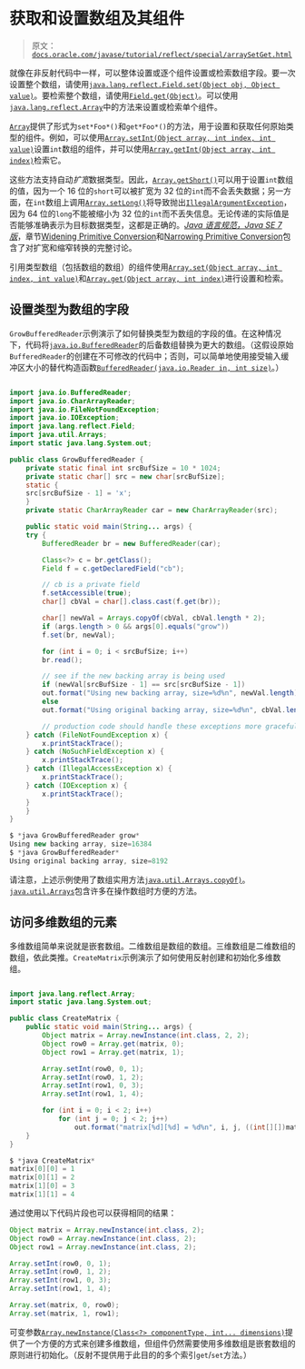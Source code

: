 # 获取和设置数组及其组件

> 原文：[`docs.oracle.com/javase/tutorial/reflect/special/arraySetGet.html`](https://docs.oracle.com/javase/tutorial/reflect/special/arraySetGet.html)

就像在非反射代码中一样，可以整体设置或逐个组件设置或检索数组字段。要一次设置整个数组，请使用[`java.lang.reflect.Field.set(Object obj, Object value)`](https://docs.oracle.com/javase/8/docs/api/java/lang/reflect/Field.html#set-java.lang.Object-java.lang.Object-)。要检索整个数组，请使用[`Field.get(Object)`](https://docs.oracle.com/javase/8/docs/api/java/lang/reflect/Field.html#get-java.lang.Object-)。可以使用[`java.lang.reflect.Array`](https://docs.oracle.com/javase/8/docs/api/java/lang/reflect/Array.html)中的方法来设置或检索单个组件。

[`Array`](https://docs.oracle.com/javase/8/docs/api/java/lang/reflect/Array.html)提供了形式为`set*Foo*()`和`get*Foo*()`的方法，用于设置和获取任何原始类型的组件。例如，可以使用[`Array.setInt(Object array, int index, int value)`](https://docs.oracle.com/javase/8/docs/api/java/lang/reflect/Array.html#setInt-java.lang.Objectint-int-)设置`int`数组的组件，并可以使用[`Array.getInt(Object array, int index)`](https://docs.oracle.com/javase/8/docs/api/java/lang/reflect/Array.html#getInt-java.lang.Object-int-)检索它。

这些方法支持自动*扩宽*数据类型。因此，[`Array.getShort()`](https://docs.oracle.com/javase/8/docs/api/java/lang/reflect/Array.html#getShort-java.lang.Object-int-)可以用于设置`int`数组的值，因为一个 16 位的`short`可以被扩宽为 32 位的`int`而不会丢失数据；另一方面，在`int`数组上调用[`Array.setLong()`](https://docs.oracle.com/javase/8/docs/api/java/lang/reflect/Array.html#setLong-java.lang.Object-int-long-)将导致抛出[`IllegalArgumentException`](https://docs.oracle.com/javase/8/docs/api/java/lang/IllegalArgumentException.html)，因为 64 位的`long`不能被缩小为 32 位的`int`而不丢失信息。无论传递的实际值是否能够准确表示为目标数据类型，这都是正确的。[*Java 语言规范，Java SE 7 版*](https://docs.oracle.com/javase/specs/jls/se7/html/index.html)，章节[Widening Primitive Conversion](https://docs.oracle.com/javase/specs/jls/se7/html/jls-5.html#jls-5.1.2)和[Narrowing Primitive Conversion](https://docs.oracle.com/javase/specs/jls/se7/html/jls-5.html#jls-5.1.3)包含了对扩宽和缩窄转换的完整讨论。

引用类型数组（包括数组的数组）的组件使用[`Array.set(Object array, int index, int value)`](https://docs.oracle.com/javase/8/docs/api/java/lang/reflect/Array.html#set-java.lang.Object-int-int-)和[`Array.get(Object array, int index)`](https://docs.oracle.com/javase/8/docs/api/java/lang/reflect/Array.html#get-java.lang.Object-int-)进行设置和检索。

## 设置类型为数组的字段

``GrowBufferedReader``示例演示了如何替换类型为数组的字段的值。在这种情况下，代码将[`java.io.BufferedReader`](https://docs.oracle.com/javase/8/docs/api/java/io/BufferedReader.html)的后备数组替换为更大的数组。（这假设原始`BufferedReader`的创建在不可修改的代码中；否则，可以简单地使用接受输入缓冲区大小的替代构造函数[`BufferedReader(java.io.Reader in, int size)`](https://docs.oracle.com/javase/8/docs/api/java/io/BufferedReader.html#BufferedReader-java.io.Reader-int-)。）

```java

import java.io.BufferedReader;
import java.io.CharArrayReader;
import java.io.FileNotFoundException;
import java.io.IOException;
import java.lang.reflect.Field;
import java.util.Arrays;
import static java.lang.System.out;

public class GrowBufferedReader {
    private static final int srcBufSize = 10 * 1024;
    private static char[] src = new char[srcBufSize];
    static {
	src[srcBufSize - 1] = 'x';
    }
    private static CharArrayReader car = new CharArrayReader(src);

    public static void main(String... args) {
	try {
	    BufferedReader br = new BufferedReader(car);

	    Class<?> c = br.getClass();
	    Field f = c.getDeclaredField("cb");

	    // cb is a private field
	    f.setAccessible(true);
	    char[] cbVal = char[].class.cast(f.get(br));

	    char[] newVal = Arrays.copyOf(cbVal, cbVal.length * 2);
	    if (args.length > 0 && args[0].equals("grow"))
		f.set(br, newVal);

	    for (int i = 0; i < srcBufSize; i++)
		br.read();

	    // see if the new backing array is being used
	    if (newVal[srcBufSize - 1] == src[srcBufSize - 1])
		out.format("Using new backing array, size=%d%n", newVal.length);
	    else
		out.format("Using original backing array, size=%d%n", cbVal.length);

        // production code should handle these exceptions more gracefully
	} catch (FileNotFoundException x) {
	    x.printStackTrace();
	} catch (NoSuchFieldException x) {
	    x.printStackTrace();
	} catch (IllegalAccessException x) {
	    x.printStackTrace();
	} catch (IOException x) {
	    x.printStackTrace();
	}
    }
}

```

```java
$ *java GrowBufferedReader grow*
Using new backing array, size=16384
$ *java GrowBufferedReader*
Using original backing array, size=8192

```

请注意，上述示例使用了数组实用方法[`java.util.Arrays.copyOf)`](https://docs.oracle.com/javase/8/docs/api/java/util/Arrays.html#copyOf-char:A-int-)。[`java.util.Arrays`](https://docs.oracle.com/javase/8/docs/api/java/util/Arrays.html)包含许多在操作数组时方便的方法。

## 访问多维数组的元素

多维数组简单来说就是嵌套数组。二维数组是数组的数组。三维数组是二维数组的数组，依此类推。``CreateMatrix``示例演示了如何使用反射创建和初始化多维数组。

```java

import java.lang.reflect.Array;
import static java.lang.System.out;

public class CreateMatrix {
    public static void main(String... args) {
        Object matrix = Array.newInstance(int.class, 2, 2);
        Object row0 = Array.get(matrix, 0);
        Object row1 = Array.get(matrix, 1);

        Array.setInt(row0, 0, 1);
        Array.setInt(row0, 1, 2);
        Array.setInt(row1, 0, 3);
        Array.setInt(row1, 1, 4);

        for (int i = 0; i < 2; i++)
            for (int j = 0; j < 2; j++)
                out.format("matrix[%d][%d] = %d%n", i, j, ((int[][])matrix)[i][j]);
    }
}

```

```java
$ *java CreateMatrix*
matrix[0][0] = 1
matrix[0][1] = 2
matrix[1][0] = 3
matrix[1][1] = 4

```

通过使用以下代码片段也可以获得相同的结果：

```java
Object matrix = Array.newInstance(int.class, 2);
Object row0 = Array.newInstance(int.class, 2);
Object row1 = Array.newInstance(int.class, 2);

Array.setInt(row0, 0, 1);
Array.setInt(row0, 1, 2);
Array.setInt(row1, 0, 3);
Array.setInt(row1, 1, 4);

Array.set(matrix, 0, row0);
Array.set(matrix, 1, row1);

```

可变参数[`Array.newInstance(Class<?> componentType, int... dimensions)`](https://docs.oracle.com/javase/8/docs/api/java/lang/reflect/Array.html#newInstance-java.lang.Class-int...-)提供了一个方便的方式来创建多维数组，但组件仍然需要使用多维数组是嵌套数组的原则进行初始化。（反射不提供用于此目的的多个索引`get`/`set`方法。）
